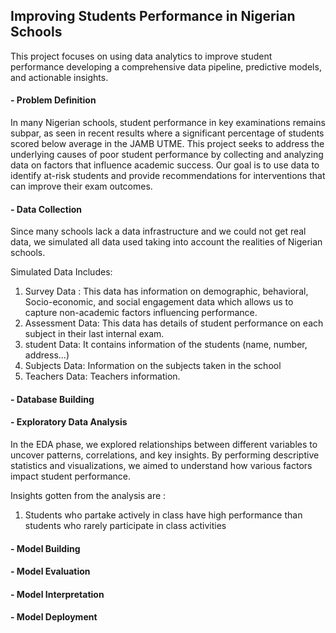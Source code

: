 ## Improving Students Performance in Nigerian Schools
This project focuses on using data analytics to improve student performance developing a comprehensive data pipeline, predictive models, and actionable insights.

#### - Problem Definition
 
In many Nigerian schools, student performance in key examinations remains subpar, as seen in recent results where a significant percentage of students scored below average in the JAMB UTME. This project seeks to address the underlying causes of poor student performance by collecting and analyzing data on factors that influence academic success. Our goal is to use data to identify at-risk students and provide recommendations for interventions that can improve their exam outcomes.

#### - Data Collection

Since many schools lack a data infrastructure and we could not get real data, we simulated all data used taking into account the realities of Nigerian schools.

Simulated Data Includes: 

1. Survey Data : This data has information on demographic, behavioral, Socio-economic, and social engagement data which allows us to capture non-academic factors influencing performance.
2. Assessment Data:  This data has details of student performance on each subject in their last internal exam.
3. student Data: It contains information of the students (name, number, address...)
4. Subjects Data: Information on the subjects taken in the school
5. Teachers Data: Teachers information.

#### - Database Building




#### - Exploratory Data Analysis 

In the EDA phase, we explored relationships between different variables to uncover patterns, correlations, and key insights. By performing descriptive statistics and visualizations, we aimed to understand how various factors impact student performance.

Insights gotten from the analysis are : 
1. Students who partake actively in class have high performance than students who rarely participate in class activities







#### - Model Building 
#### - Model Evaluation

#### - Model Interpretation 

#### - Model Deployment 

